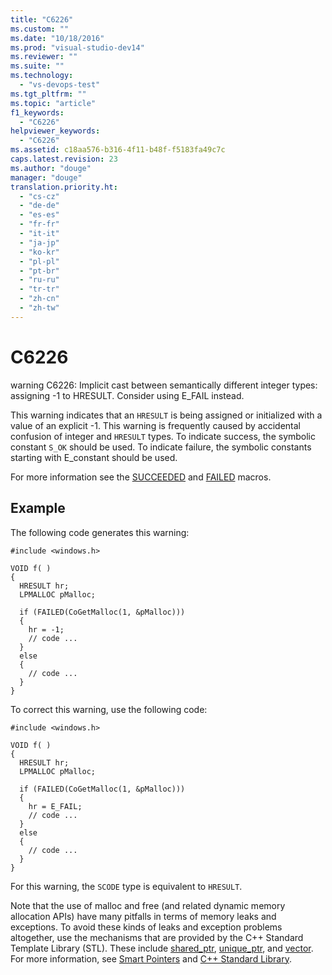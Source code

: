 ```yaml
---
title: "C6226"
ms.custom: ""
ms.date: "10/18/2016"
ms.prod: "visual-studio-dev14"
ms.reviewer: ""
ms.suite: ""
ms.technology: 
  - "vs-devops-test"
ms.tgt_pltfrm: ""
ms.topic: "article"
f1_keywords: 
  - "C6226"
helpviewer_keywords: 
  - "C6226"
ms.assetid: c18aa576-b316-4f11-b48f-f5183fa49c7c
caps.latest.revision: 23
ms.author: "douge"
manager: "douge"
translation.priority.ht: 
  - "cs-cz"
  - "de-de"
  - "es-es"
  - "fr-fr"
  - "it-it"
  - "ja-jp"
  - "ko-kr"
  - "pl-pl"
  - "pt-br"
  - "ru-ru"
  - "tr-tr"
  - "zh-cn"
  - "zh-tw"
---
```

# C6226
warning C6226: Implicit cast between semantically different integer types: assigning -1 to HRESULT. Consider using E_FAIL instead.  
  
 This warning indicates that an `HRESULT` is being assigned or initialized with a value of an explicit -1. This warning is frequently caused by accidental confusion of integer and `HRESULT` types. To indicate success, the symbolic constant `S_OK` should be used. To indicate failure, the symbolic constants starting with E_constant should be used.  
  
 For more information see the [SUCCEEDED](http://go.microsoft.com/fwlink/?LinkId=92738) and [FAILED](ms-help://MS.VSCC.2003/MS.MSDNQTR.2003FEB.1033/com/htm/error_899v.htm) macros.  
  
## Example  
 The following code generates this warning:  
  
```  
#include <windows.h>  
  
VOID f( )  
{  
  HRESULT hr;  
  LPMALLOC pMalloc;  
  
  if (FAILED(CoGetMalloc(1, &pMalloc)))  
  {  
    hr = -1;  
    // code ...  
  }  
  else  
  {  
    // code ...  
  }  
}  
```  
  
 To correct this warning, use the following code:  
  
```  
#include <windows.h>  
  
VOID f( )  
{  
  HRESULT hr;  
  LPMALLOC pMalloc;  
  
  if (FAILED(CoGetMalloc(1, &pMalloc)))  
  {  
    hr = E_FAIL;  
    // code ...  
  }  
  else  
  {  
    // code ...  
  }  
}  
```  
  
 For this warning, the `SCODE` type is equivalent to `HRESULT`.  
  
 Note that the use of malloc and free (and related dynamic memory allocation APIs) have many pitfalls in terms of memory leaks and exceptions. To avoid these kinds of leaks and exception problems altogether, use the mechanisms that are provided by the C++ Standard Template Library (STL). These include [shared_ptr](../Topic/shared_ptr%20Class.md), [unique_ptr](../Topic/unique_ptr%20Class.md), and [vector](../Topic/%3Cvector%3E.md). For more information, see [Smart Pointers](../Topic/Smart%20Pointers%20\(Modern%20C++\).md) and [C++ Standard Library](../Topic/C++%20Standard%20Library%20Reference.md).
